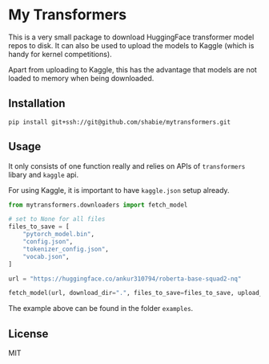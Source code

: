 # My Transformers

This is a very small package to download HuggingFace transformer model repos to disk. It can also
be used to upload the models to Kaggle (which is handy for kernel competitions).

Apart from uploading to Kaggle, this has the advantage that models are not loaded to memory when being downloaded.

## Installation

`pip install git+ssh://git@github.com/shabie/mytransformers.git`

## Usage
It only consists of one function really and relies on APIs of `transformers` libary and `kaggle`
api.

For using Kaggle, it is important to have `kaggle.json` setup already.

```python
from mytransformers.downloaders import fetch_model

# set to None for all files
files_to_save = [
    "pytorch_model.bin",
    "config.json",
    "tokenizer_config.json",
    "vocab.json",
]

url = "https://huggingface.co/ankur310794/roberta-base-squad2-nq"

fetch_model(url, download_dir=".", files_to_save=files_to_save, upload_to_kaggle=True)
```

The example above can be found in the folder `examples`.

## License
MIT